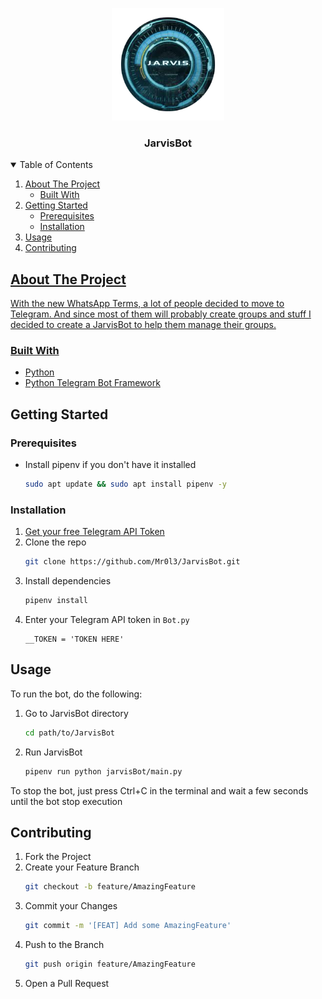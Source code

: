 <p align="center">
    <img src="jarvisBot-image.png" width="180">
    <h3 align="center">JarvisBot</h3>
</p>

<!-- TABLE OF CONTENTS -->
<details open="open">
  <summary>Table of Contents</summary>
  <ol>
    <li>
      <a href="#about-the-project">About The Project</a>
      <ul>
        <li><a href="#built-with">Built With</a></li>
      </ul>
    </li>
    <li>
      <a href="#getting-started">Getting Started</a>
      <ul>
        <li><a href="#prerequisites">Prerequisites</a></li>
        <li><a href="#installation">Installation</a></li>
      </ul>
    </li>
    <li><a href="#usage">Usage</a></li>
    <li><a href="#contributing">Contributing</
  </ol>
</details>

<!-- ABOUT THE PROJECT -->
## About The Project 

With the new WhatsApp Terms, a lot of people decided to move to Telegram. And since most of them will probably create groups and stuff I decided to create a JarvisBot to help them manage their groups.

### Built With
* [Python](https://www.python.org/)
* [Python Telegram Bot Framework](https://python-telegram-bot.org/)

<!-- GETTING STARTED -->
## Getting Started
### Prerequisites
* Install pipenv if you don't have it installed
    ```sh
    sudo apt update && sudo apt install pipenv -y
    ```
### Installation
1. [Get your free Telegram API Token](https://www.siteguarding.com/en/how-to-get-telegram-bot-api-token)
2. Clone the repo
    ```sh
    git clone https://github.com/Mr0l3/JarvisBot.git
    ```
3. Install dependencies
    ```sh
    pipenv install
    ```
4. Enter your Telegram API token in `Bot.py`
    ```PY
    __TOKEN = 'TOKEN HERE'
    ```

<!-- USAGE EXAMPLES -->
## Usage
To run the bot, do the following:

1. Go to JarvisBot directory
    ```sh
    cd path/to/JarvisBot
    ```
2. Run JarvisBot
    ```sh
    pipenv run python jarvisBot/main.py
    ```

To stop the bot, just press Ctrl+C in the terminal and wait a few seconds until the bot stop execution

## Contributing
1. Fork the Project
2. Create your Feature Branch
    ```sh
    git checkout -b feature/AmazingFeature
    ```
3. Commit your Changes 
    ```sh
    git commit -m '[FEAT] Add some AmazingFeature'
    ```
4. Push to the Branch
    ```sh
    git push origin feature/AmazingFeature
    ```
5. Open a Pull Request
